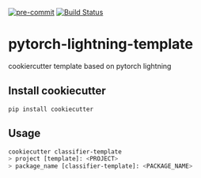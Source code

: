 [![pre-commit](https://img.shields.io/badge/pre--commit-enabled-brightgreen?logo=pre-commit&logoColor=white)](https://github.com/pre-commit/pre-commit)
[![Build Status](https://github.com/pre-commit/action/workflows/deploy/badge.svg)](https://github.com/pre-commit/action/actions)

# pytorch-lightning-template

cookiercutter template based on pytorch lightning

## Install cookiecutter

`pip install cookiecutter`

## Usage

```bash
cookiecutter classifier-template
> project [template]: <PROJECT>
> package_name [classifier-template]: <PACKAGE_NAME>
```
